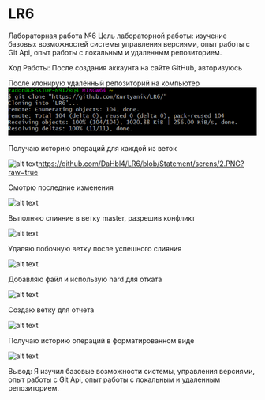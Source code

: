 # LR6
Лабораторная работа №6
Цель лабораторной работы: изучение базовых возможностей системы управления версиями, опыт работы с Git Api, опыт работы с локальным и удаленным репозиторием.


Ход Работы: После создания аккаунта на сайте GitHub, авторизуюсь


После клонирую удалённый репозиторий на компьютер
![alt text](https://github.com/DaHbl4/LR6/blob/Statement/screns/1.PNG?raw=true)

Получаю историю операций для каждой из веток

![alt text]()https://github.com/DaHbl4/LR6/blob/Statement/screns/2.PNG?raw=true

Смотрю последние изменения

![alt text]()

Выполняю слияние в ветку master, разрешив конфликт

![alt text]()

Удаляю побочную ветку после успешного слияния

![alt text]()

Добавляю файл и использую hard для отката

![alt text]()

Создаю ветку для отчета

![alt text]()

Получаю историю операций в форматированном виде

![alt text]()

Вывод:
Я изучил базовые возможности системы, управления версиями, опыт работы с Git Api, опыт работы с локальным и удаленным репозиторием.
